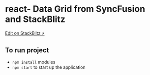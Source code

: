 # react- Data Grid from SyncFusion and StackBlitz

[Edit on StackBlitz ⚡️](https://stackblitz.com/edit/react-adfvwf)

## To run project
* `npm install` modules
* `npm start` to start up the application